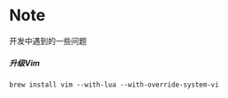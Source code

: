 # Note
开发中遇到的一些问题




##### 升级Vim

  ```
  brew install vim --with-lua --with-override-system-vi
  ```
